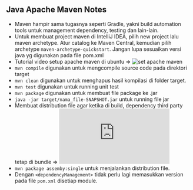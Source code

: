 ## Java Apache Maven Notes

* Maven hampir sama tugasnya seperti Gradle, yakni build automation tools untuk management dependency, testing dan lain-lain.
* Untuk membuat project maven di IntelliJ IDEA, pilih new project lalu maven archetype. Atur catalog ke Maven Central, kemudian pilih archetype `maven-archetype-quickstart`. Jangan lupa sesuaikan versi java yg digunakan pada file pom.xml
* Tutorial video setup apache maven di ubuntu => ![set apache maven](https://www.youtube.com/watch?v=nLZyr7jWMYg)
* `mvn compile` digunakan untuk mengcompile source code pada direktori target
* `mvn clean` digunakan untuk menghapus hasil kompilasi di folder target.
* `mvn test` digunakan untuk running unit test
* `mvn package` digunakan untuk membuat file package ke .jar
* `java -jar target/nama_file-SNAPSHOT.jar` untuk running file jar
* Membuat distribution file agar ketika di build, dependency third party tetap di bundle => ![Maven Assembly Plugin](https://maven.apache.org/plugins/maven-assembly-plugin/usage.html)
* `mvn package assemby:single` untuk menjalankan distribution file.
* Dengan `<dependencyManagement>` tidak perlu lagi memasukkan version pada file `pom.xml` disetiap module.